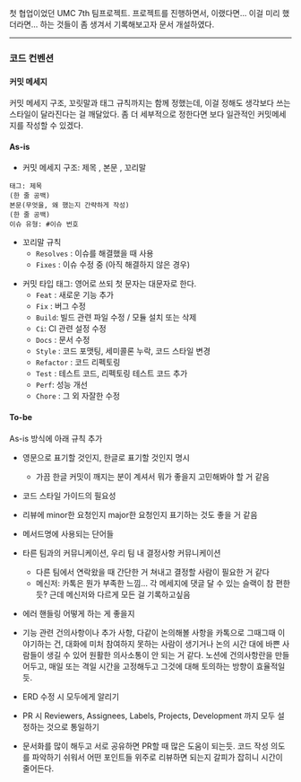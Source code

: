 첫 협업이었던 UMC 7th 팀프로젝트. 프로젝트를 진행하면서, 이랬다면... 이걸 미리 했더라면... 하는 것들이 좀 생겨서 기록해보고자 문서 개설하였다.

---

### 코드 컨벤션
#### 커밋 메세지
커밋 메세지 구조, 꼬릿말과 태그 규칙까지는 함께 정했는데, 이걸 정해도 생각보다 쓰는 스타일이 달라진다는 걸 깨달았다. 좀 더 세부적으로 정한다면 보다 일관적인 커밋메세지를 작성할 수 있겠다.
#### As-is
* 커밋 메세지 구조: 제목 , 본문 , 꼬리말
```
태그: 제목
(한 줄 공백)
본문(무엇을, 왜 했는지 간략하게 작성)
(한 줄 공백)
이슈 유형: #이슈 번호
```
* 꼬리말 규칙
	* `Resolves` : 이슈를 해결했을 때 사용
	- `Fixes` : 이슈 수정 중 (아직 해결하지 않은 경우)
- 커밋 타입 태그: 영어로 쓰되 첫 문자는 대문자로 한다.
	- `Feat` : 새로운 기능 추가
	- `Fix` : 버그 수정
	- `Build`: 빌드 관련 파일 수정 / 모듈 설치 또는 삭제
	- `Ci`: CI 관련 설정 수정
	- `Docs` : 문서 수정
	- `Style` : 코드 포맷팅, 세미콜론 누락, 코드 스타일 변경
	- `Refactor` : 코드 리펙토링
	- `Test` : 테스트 코드, 리펙토링 테스트 코드 추가
	- `Perf`: 성능 개선
	- `Chore` : 그 외 자잘한 수정

#### To-be
As-is 방식에 아래 규칙 추가
* 영문으로 표기할 것인지, 한글로 표기할 것인지 명시
	* 가끔 한글 커밋이 깨지는 분이 계셔서 뭐가 좋을지 고민해봐야 할 거 같음




* 코드 스타일 가이드의 필요성


* 리뷰에 minor한 요청인지 major한 요청인지 표기하는 것도 좋을 거 같음
* 메서드명에 사용되는 단어들
* 타른 팀과의 커뮤니케이션, 우리 팀 내 결정사항 커뮤니케이션
	* 다른 팀에서 연락왔을 때 간단한 거 쳐내고 결정할 사람이 필요한 거 같다
	* 메신저: 카톡은 뭔가 부족한 느낌... 각 메세지에 댓글 달 수 있는 슬랙이 참 편한듯? 근데 메신저와 다르게 모든 걸 기록하고싶음

* 에러 핸들링 어떻게 하는 게 좋을지


* 기능 관련 건의사항이나 추가 사항, 다같이 논의해볼 사항을 카톡으로 그때그때 이야기하는 건, 대화에 미처 참여하지 못하는 사람이 생기거나 논의 시간 대에 바쁜 사람들이 생길 수 있어 원활한 의사소통이 안 되는 거 같다. 노션에 건의사항란을 만들어두고, 매일 또는 격일 시간을 고정해두고 그것에 대해 토의하는 방향이 효율적일 듯.

* ERD 수정 시 모두에게 알리기

* PR 시 Reviewers, Assignees, Labels, Projects, Development 까지 모두 설정하는 것으로 통일하기
* 문서화를 많이 해두고 서로 공유하면 PR할 때 많은 도움이 되는듯. 코드 작성 의도를 파악하기 쉬워서 어떤 포인트들 위주로 리뷰하면 되는지 갈피가 잡히니 시간이 줄어든다.